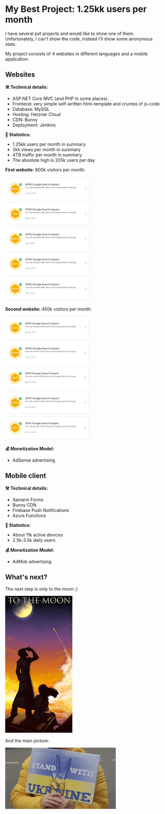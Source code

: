 # My Best Project: 1.25kk users per month

I have several pet projects and would like to show one of them. Unfortunately, I can't show the code, instead I'll show some anonymous stats.

My project consists of 4 websites in different languages and a mobile application.

<h2>Websites</h2>

**🛠️ Technical details:**
- ASP.NET Core MVC (and PHP in some places).
- Frontend: very simple self-written html-template and crumbs of js-code
- Database: MySQL
- Hosting: Hetzner Cloud
- CDN: Bunny
- Deployment: Jenkins

**<p>🚀 Statistics:</p>**
- 1.25kk users per month in summary
- 3kk views per month in summary
- 4TB traffic per month in summary
- The absolute high is 205k users per day

<b>First website:</b> 800k visitors per month:

<img src="/res/web-first.jpg" height="400" />

<b>Second website:</b> 450k visitors per month:

<img src="/res/web-second.jpg" height="400" />  

**💰 Monetization Model:**
-  AdSense advertising

<h2>Mobile client</h2>

**🛠️ Technical details:**
- Xamarin Forms
- Bunny CDN
- Firebase Push Notifications
- Azure Functions

**🚀 Statistics:**
- About 11k active devices
- 2.5k-3.5k daily users

**💰 Monetization Model:**
- AdMob advertising

<h2>What's next?</h2>
<p>The next step is only to the moon ;)</p>
<img src="/res/to-the-moon.jpg" height="440" width="216" />

<p>And the main picture:</p>
<img src="https://github.com/drlivsi/HandMadeNews/raw/main/res/StandWithUkraine.jpg" />
